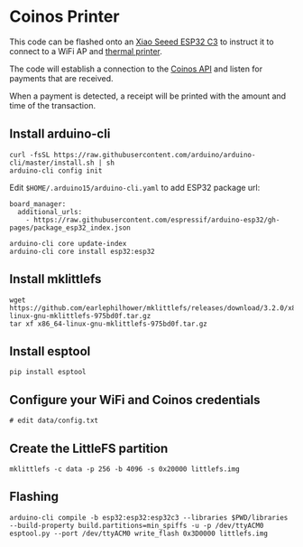 # Coinos Printer

This code can be flashed onto an <a href="https://www.aliexpress.com/item/33011482127.html">Xiao Seeed ESP32 C3</a> to instruct it to connect to a WiFi AP and <a href="https://www.aliexpress.com/item/1005006024057955.html">thermal printer</a>.

The code will establish a connection to the <a href="https://coinos.io/docs">Coinos API</a> and listen for payments that are received.

When a payment is detected, a receipt will be printed with the amount and time of the transaction.

## Install arduino-cli

    curl -fsSL https://raw.githubusercontent.com/arduino/arduino-cli/master/install.sh | sh
    arduino-cli config init

Edit `$HOME/.arduino15/arduino-cli.yaml` to add ESP32 package url:

    board_manager:
      additional_urls:
        - https://raw.githubusercontent.com/espressif/arduino-esp32/gh-pages/package_esp32_index.json

    arduino-cli core update-index
    arduino-cli core install esp32:esp32

## Install mklittlefs

    wget https://github.com/earlephilhower/mklittlefs/releases/download/3.2.0/x86_64-linux-gnu-mklittlefs-975bd0f.tar.gz
    tar xf x86_64-linux-gnu-mklittlefs-975bd0f.tar.gz

## Install esptool

    pip install esptool

## Configure your WiFi and Coinos credentials

    # edit data/config.txt

## Create the LittleFS partition

    mklittlefs -c data -p 256 -b 4096 -s 0x20000 littlefs.img

## Flashing

    arduino-cli compile -b esp32:esp32:esp32c3 --libraries $PWD/libraries --build-property build.partitions=min_spiffs -u -p /dev/ttyACM0
    esptool.py --port /dev/ttyACM0 write_flash 0x3D0000 littlefs.img
